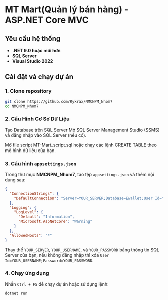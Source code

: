# MT Mart(Quản lý bán hàng) - ASP.NET Core MVC

## Yêu cầu hệ thống
- **.NET 9.0 hoặc mới hơn**
- **SQL Server**
- **Visual Studio 2022**

## Cài đặt và chạy dự án
### 1. Clone repository
```sh
git clone https://github.com/Rykrax/NMCNPM_Nhom7
cd NMCNPM_Nhom7
```
### 2. Cấu Hình Cơ Sở Dữ Liệu
Tạo Database trên SQL Server
Mở SQL Server Management Studio (SSMS) và đăng nhập vào SQL Server (nếu có).

Mở file script MT-Mart_script.sql hoặc chạy các lệnh CREATE TABLE theo mô hình dữ liệu của bạn.

### 3. Cấu hình `appsettings.json`
Trong thư mục **NMCNPM_Nhom7**, tạo tệp `appsettings.json` và thêm nội dung sau:
```json
{
  "ConnectionStrings": {
    "DefaultConnection": "Server=YOUR_SERVER;Database=Ewallet;User Id=YOUR_USERNAME;Password=YOUR_PASSWORD;Trusted_Connection=True;TrustServerCertificate=True;MultipleActiveResultSets=true"
  },
  "Logging": {
    "LogLevel": {
      "Default": "Information",
      "Microsoft.AspNetCore": "Warning"
    }
  },
  "AllowedHosts": "*"
}
```
Thay thế `YOUR_SERVER`, `YOUR_USERNAME`, và `YOUR_PASSWORD` bằng thông tin SQL Server của bạn, nếu không đăng nhập thì xóa `User Id=YOUR_USERNAME;Password=YOUR_PASSWORD`.

### 4. Chạy ứng dụng
Nhấn `Ctrl + F5` để chạy dự án hoặc sử dụng lệnh:
```sh
dotnet run
```
